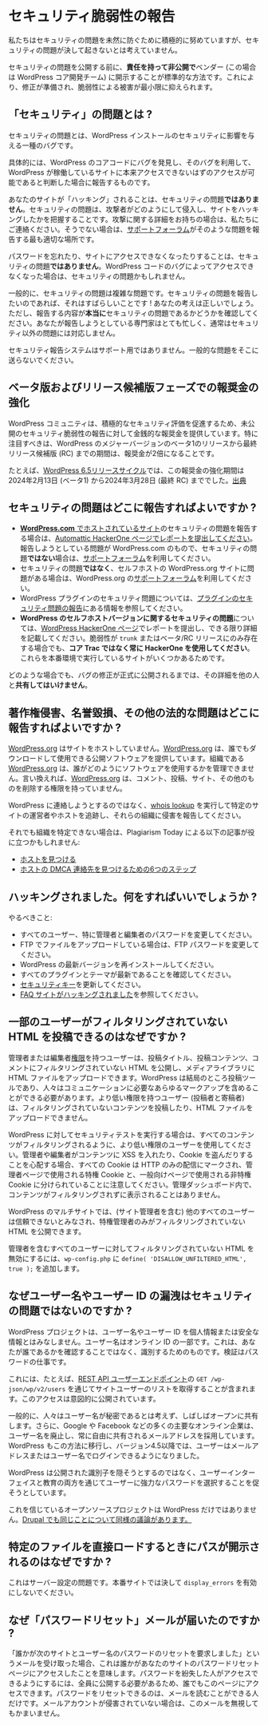 <!--
# Reporting Security Vulnerabilities
-->

# セキュリティ脆弱性の報告

<!--
While we try to be proactive in preventing security problems, we do not assume they’ll never come up.
-->

私たちはセキュリティの問題を未然に防ぐために積極的に努めていますが、セキュリティの問題が決して起きないとは考えていません。

<!--
It is standard practice to **responsibly and privately disclose** to the vendor (the WordPress core development team, in this case) a security problem before publicizing, so a fix can be prepared, and damage from the vulnerability minimized.
-->

セキュリティの問題を公開する前に、**責任を持って非公開で**ベンダー (この場合は WordPress コア開発チーム) に開示することが標準的な方法です。これにより、修正が準備され、脆弱性による被害が最小限に抑えられます。

<!--
## What is a “security” issue?
-->

## 「セキュリティ」の問題とは ?

<!-- A security issue is a type of bug that can affect the security of WordPress installations. -->

セキュリティの問題とは、WordPress インストールのセキュリティに影響を与える一種のバグです。

<!--
Specifically, it is a report of a bug that you have found in the WordPress core code, and that you have determined can be used to gain some level of access to a site running WordPress that you should not have.
-->

具体的には、WordPress のコアコードにバグを発見し、そのバグを利用して、WordPress が稼働しているサイトに本来アクセスできないはずのアクセスが可能であると判断した場合に報告するものです。

<!--
Your site being “hacked ” is **not** a security issue. The security issue will involve knowing how the attacker got in and hacked the site. If you have details on the attack, then contact us. If not, then the [Support Forums](https://wordpress.org/support/) are the most appropriate place to report such an issue.
-->

あなたのサイトが「ハッキング」されることは、セキュリティの問題**ではありません**。セキュリティの問題は、攻撃者がどのようにして侵入し、サイトをハッキングしたかを把握することです。攻撃に関する詳細をお持ちの場合は、私たちにご連絡ください。そうでない場合は、[サポートフォーラム](https://wordpress.org/support/)がそのような問題を報告する最も適切な場所です。

<!--
You forgetting your password or losing access to your site is **not** a security issue. If you lost access through a bug in the WordPress code, then that might be a security issue.
-->

パスワードを忘れたり、サイトにアクセスできなくなったりすることは、セキュリティの問題**ではありません**。WordPress コードのバグによってアクセスできなくなった場合は、セキュリティの問題かもしれません。

<!--
Generally, security issues are complex problems. If you want to report a security issue, then that’s great! You’re in the right place. However, be sure that what you’re reporting is **actually** a security issue. The experts that you are reporting it to are very busy, and don’t usually respond to non-security issues.
-->

一般的に、セキュリティの問題は複雑な問題です。セキュリティの問題を報告したいのであれば、それはすばらしいことです ! あなたの考えは正しいでしょう。ただし、報告する内容が**本当に**セキュリティの問題であるかどうかを確認してください。あなたが報告しようとしている専門家はとても忙しく、通常はセキュリティ以外の問題には対応しません。

<!--
The security reporting system is NOT for support. Don’t send general problems there.
-->

セキュリティ報告システムはサポート用ではありません。一般的な問題をそこに送らないでください。

<!--
## Enhanced bounty rewards during Beta and Release Candidate phases
-->

## ベータ版およびリリース候補版フェーズでの報奨金の強化

<!--
To encourage proactive security assessments, the WordPress community offers monetary rewards for reporting new, unreleased security vulnerabilities. Notably, these rewards are doubled during the period between the release of Beta 1 and the final Release Candidate (RC) of a major WordPress version.
-->

WordPress コミュニティは、積極的なセキュリティ評価を促進するため、未公開のセキュリティ脆弱性の報告に対して金銭的な報奨金を提供しています。特に注目すべきは、WordPress のメジャーバージョンのベータ1のリリースから最終リリース候補版 (RC) までの期間は、報奨金が2倍になることです。

<!--
For instance, in the [WordPress 6.5 release cycle](https://make.wordpress.org/core/6-5/), this enhanced bounty period spanned from February 13, 2024 (Beta 1) to March 28, 2024 (final RC). *[source](https://make.wordpress.org/security/2024/02/12/welcoming-2024-with-wordpress-6-5-beta-1/)*
-->

たとえば、[WordPress 6.5リリースサイクル](https://make.wordpress.org/core/6-5/)では、この報奨金の強化期間は2024年2月13日 (ベータ1) から2024年3月28日 (最終 RC) まででした。[出典](https://make.wordpress.org/security/2024/02/12/welcoming-2024-with-wordpress-6-5-beta-1/)

<!--
## Where do I report security issues?
-->

## セキュリティの問題はどこに報告すればよいですか ?

<!--
*   If you are here to report any sort of security issue with [a site hosted on **WordPress.com**](https://en.support.wordpress.com/com-vs-org/), then please [submit a report at the Automattic HackerOne page](https://hackerone.com/automattic). If the issue you’re trying to report is on WordPress.com and is **not** a security issue, then please use their [support forums](https://en.forums.wordpress.com/) instead.
*   If you’re having an issue with your own self-hosted WordPress.org site that is **not** a security issue, then please use the WordPress.org [support forums](https://wordpress.org/support/).
*   For security issues with WordPress plugins, follow the information on [Reporting Plugin Security Issues](https://developer.wordpress.org/plugins/wordpress-org/plugin-security/reporting-plugin-security-issues/).
*   **For security issues with the self-hosted version of WordPress**, submit a report at the [WordPress HackerOne page](https://hackerone.com/wordpress). Include as much detail as you can. Please **always use HackerOne instead of Core Trac**, even if the vulnerability is only in `trunk`, or a beta/RC release, because there are some sites that run those in production.
-->

*   [**WordPress.com** でホストされているサイト](https://en.support.wordpress.com/com-vs-org/)のセキュリティの問題を報告する場合は、[Automattic HackerOne ページでレポートを提出してください](https://hackerone.com/automattic)。報告しようとしている問題が WordPress.com のもので、セキュリティの問題**ではない**場合は、[サポートフォーラム](https://en.forums.wordpress.com/)を利用してください。
*   セキュリティの問題**ではなく**、セルフホストの WordPress.org サイトに問題がある場合は、WordPress.org の[サポートフォーラム](https://wordpress.org/support/)を利用してください。
*   WordPress プラグインのセキュリティ問題については、[プラグインのセキュリティ問題の報告](https://developer.wordpress.org/plugins/wordpress-org/plugin-security/reporting-plugin-security-issues/)にある情報を参照してください。
*   **WordPress のセルフホストバージョンに関するセキュリティの問題**については、[WordPress HackerOne ページ](https://hackerone.com/wordpress)でレポートを提出し、できる限り詳細を記載してください。脆弱性が `trunk` またはベータ/RC リリースにのみ存在する場合でも、**コア Trac ではなく常に HackerOne を使用してください**。これらを本番環境で実行しているサイトがいくつかあるためです。

<!--
In all cases, you should **not** share the details with anyone else until after the fix for the bug has been officially released to the public.
-->

どのような場合でも、バグの修正が正式に公開されるまでは、その詳細を他の人と**共有してはいけません**。

<!--
## Where do I report copyright infringements, libel, and other legal issues?
-->

## 著作権侵害、名誉毀損、その他の法的な問題はどこに報告すればよいですか ?

<!--
[WordPress.org](https://wordpress.org/) does not host sites. [WordPress.org](https://wordpress.org/) provides publishing software that anyone can download and use. The organization, [WordPress.org](https://wordpress.org/), has no control over who uses the software, or how they use it. In other words, [WordPress.org](https://wordpress.org/) does NOT have the power to take down comments, posts, sites, or anything else.
-->

[WordPress.org](https://wordpress.org/) はサイトをホストしていません。[WordPress.org](https://wordpress.org/) は、誰でもダウンロードして使用できる公開ソフトウェアを提供しています。組織である [WordPress.org](https://wordpress.org/) は、誰がどのようにソフトウェアを使用するかを管理できません。言い換えれば、[WordPress.org](https://wordpress.org/) は、コメント、投稿、サイト、その他のものを削除する権限を持っていません。

<!--
Instead of trying to contact WordPress, perform a [whois lookup](http://whois.domaintools.com/) to track down the operator or host of a particular site, then report the infringement to those organizations.
-->

WordPress に連絡しようとするのではなく、[whois lookup](http://whois.domaintools.com/) を実行して特定のサイトの運営者やホストを追跡し、それらの組織に侵害を報告してください。

<!--
If you still can’t determine the organization, these following articles by Plagiarism Today may help:
-->

それでも組織を特定できない場合は、Plagiarism Today による以下の記事が役に立つかもしれません:

<!--
*   [Finding the Host](https://www.plagiarismtoday.com/stopping-internet-plagiarism/3-finding-the-host/)
*   [6 Steps to Find a Host’s DMCA Contact](https://www.plagiarismtoday.com/2009/07/16/6-steps-to-find-a-hosts-dmca-contact/)
-->

* [ホストを見つける](https://www.plagiarismtoday.com/stopping-internet-plagiarism/3-finding-the-host/)
* [ホストの DMCA 連絡先を見つけるための6つのステップ](https://www.plagiarismtoday.com/2009/07/16/6-steps-to-find-a-hosts-dmca-contact/)

<!--
## I’ve been hacked. What do I do now?
-->

## ハッキングされました。何をすればいいでしょうか ?

<!--
Things you should do:
-->

やるべきこと:

<!--
*   Change passwords for all users, especially Administrators and Editors.
*   If you upload files to your site via FTP, change your FTP password.
*   Re-install the latest version of WordPress.
*   Make sure all of your plugins and themes are up-to-date.
*   Update your [security keys](https://wordpress.org/support/article/editing-wp-config-php/#security-keys).
*   See [FAQ My Site Was Hacked](https://wordpress.org/support/article/faq-my-site-was-hacked/).
-->

*   すべてのユーザー、特に管理者と編集者のパスワードを変更してください。
*   FTP でファイルをアップロードしている場合は、FTP パスワードを変更してください。
*   WordPress の最新バージョンを再インストールしてください。
*   すべてのプラグインとテーマが最新であることを確認してください。
*   [セキュリティキー](https://wordpress.org/support/article/editing-wp-config-php/#security-keys)を更新してください。
*   [FAQ サイトがハッキングされました](https://wordpress.org/support/article/faq-my-site-was-hacked/)を参照してください。

<!--
## Why are some users allowed to post unfiltered HTML?
-->

## 一部のユーザーがフィルタリングされていない HTML を投稿できるのはなぜですか ?

<!--
Users with Administrator or Editor [roles](https://codex.wordpress.org/Roles_and_Capabilities#Roles) are allowed to publish unfiltered HTML in post titles, post content, and comments, and upload HTML files to the media library. WordPress is, after all, a publishing tool, and people need to be able to include whatever markup they need to communicate. Users with lesser privileges (Authors and Contributors) are not allowed to post unfiltered content or upload HTML files.
-->

管理者または編集者[権限](https://codex.wordpress.org/Roles_and_Capabilities#Roles)を持つユーザーは、投稿タイトル、投稿コンテンツ、コメントにフィルタリングされていない HTML を公開し、メディアライブラリに HTML ファイルをアップロードできます。WordPress は結局のところ投稿ツールであり、人々はコミュニケーションに必要なあらゆるマークアップを含めることができる必要があります。より低い権限を持つユーザー (投稿者と寄稿者) は、フィルタリングされていないコンテンツを投稿したり、HTML ファイルをアップロードできません。

<!--
If you are running security tests against WordPress, use a lesser privileged user so that all content is filtered. If you are concerned about an Administrator or Editor putting XSS into content and stealing cookies, note that all cookies are marked for HTTP only delivery, and are divided into privileged cookies used for admin pages, and unprivileged cookies used for public facing pages. Content is never displayed unfiltered within the admin dashboard.
-->

WordPress に対してセキュリティテストを実行する場合は、すべてのコンテンツがフィルタリングされるように、より低い権限のユーザーを使用してください。管理者や編集者がコンテンツに XSS を入れたり、Cookie を盗んだりすることを心配する場合、すべての Cookie は HTTP のみの配信にマークされ、管理者ページで使用される特権 Cookie と、一般向けページで使用される非特権 Cookie に分けられていることに注意してください。管理ダッシュボード内で、コンテンツがフィルタリングされずに表示されることはありません。

<!--
In WordPress Multisite, only Super Admins can publish unfiltered HTML, as all other users (including site Administrators) are considered untrusted.
-->

WordPress のマルチサイトでは、(サイト管理者を含む) 他のすべてのユーザーは信頼できないとみなされ、特権管理者のみがフィルタリングされていない HTML を公開できます。

<!--
To disable unfiltered HTML for all users, including administrators, you can add `define( 'DISALLOW_UNFILTERED_HTML', true );` to `wp-config.php`.
-->

管理者を含むすべてのユーザーに対してフィルタリングされていない HTML を無効にするには、`wp-config.php` に `define( 'DISALLOW_UNFILTERED_HTML', true );` を追加します。

<!--
## Why are disclosures of usernames or user IDs not a security issue?
-->

## なぜユーザー名やユーザー ID の漏洩はセキュリティの問題ではないのですか ?

<!--
The WordPress project doesn’t consider usernames or user ids to be private or secure information. A username is part of your online identity. It is meant to identify, not verify, who you are saying you are. Verification is the job of the password.
-->

WordPress プロジェクトは、ユーザー名やユーザー ID を個人情報または安全な情報とはみなしません。ユーザー名はオンライン ID の一部です。これは、あなたが誰であるかを確認することではなく、識別するためのものです。検証はパスワードの仕事です。

<!--
This includes, for example, retrieving the list of site users through the [REST API Users endpoint](https://developer.wordpress.org/rest-api/reference/users/), `GET /wp-json/wp/v2/users`. Making this publicly accessible is intentional.
-->

これには、たとえば、[REST API ユーザーエンドポイント](https://developer.wordpress.org/rest-api/reference/users/)の `GET /wp-json/wp/v2/users` を通じてサイトユーザーのリストを取得することが含まれます。このアクセスは意図的に公開されています。

<!--
Generally speaking, people do not consider usernames to be secret, often sharing them openly. Additionally, many major online establishments — such as Google and Facebook — have done away with usernames in favor of email addresses, which are shared around constantly and freely. WordPress has also moved this way, allowing users to log in with an email address or username since version 4.5.
-->

一般的に、人々はユーザー名が秘密であるとは考えず、しばしばオープンに共有します。さらに、Google や Facebook などの多くの主要なオンライン企業は、ユーザー名を廃止し、常に自由に共有されるメールアドレスを採用しています。WordPress もこの方法に移行し、バージョン4.5以降では、ユーザーはメールアドレスまたはユーザー名でログインできるようになりました。

<!--
Instead of attempting to hide a public identifier, WordPress attempts to encourage users to choose strong passwords instead, through both user interface as well as education.
-->

WordPress は公開された識別子を隠そうとするのではなく、ユーザーインターフェイスと教育の両方を通じてユーザーに強力なパスワードを選択することを促そうとしています。

<!--
Note that WordPress is not the only open source project to believe this. [Drupal has similar arguments for the same thing.](https://www.drupal.org/node/1004778)
-->

これを信じているオープンソースプロジェクトは WordPress だけではありません。[Drupal でも同じことについて同様の議論があります。](https://www.drupal.org/node/1004778)

<!--
## Why are there path disclosures when directly loading certain files?
-->

## 特定のファイルを直接ロードするときにパスが開示されるのはなぜですか ?

<!--
This is a server configuration problem. Never enable `display_errors` on a production site.
-->

これはサーバー設定の問題です。本番サイトでは決して `display_errors` を有効にしないでください。

<!--
## Why did I get this “Password Reset” email?
-->

## なぜ「パスワードリセット」メールが届いたのですか ?

<!--
If you get an email saying “Someone has asked to reset the password for the following site and username”, this means someone visited the password reset page on your site. Anyone can visit this page, since it must be open to all for it to be accessible to those who have lost their password. Your password can be reset only by those who can read your email. If your email account has not been compromised, you can ignore this email.
-->

「誰かが次のサイトとユーザー名のパスワードのリセットを要求しました」というメールを受け取った場合、これは誰かがあなたのサイトのパスワードリセットページにアクセスしたことを意味します。パスワードを紛失した人がアクセスできるようにするには、全員に公開する必要があるため、誰でもこのページにアクセスできます。パスワードをリセットできるのは、メールを読むことができる人だけです。メールアカウントが侵害されていない場合は、このメールを無視してもかまいません。

